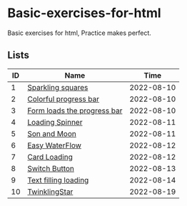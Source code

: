 # Basic-exercises-for-html
Basic exercises for html, Practice makes perfect.

## Lists
| ID  | Name                                                                                                                  | Time       |
| --- | --------------------------------------------------------------------------------------------------------------------- | ---------- |
| 1   | [Sparkling squares](https://inokoe.github.io/Basic-exercises-for-html/Sparkling%20squares/)                           | 2022-08-10 |
| 2   | [Colorful progress bar](https://inokoe.github.io/Basic-exercises-for-html/Colorful%20progress%20bar/)                 | 2022-08-10 |
| 3   | [Form loads the progress bar](https://inokoe.github.io/Basic-exercises-for-html/Form%20loads%20the%20progress%20bar/) | 2022-08-10 |
| 4   | [Loading Spinner](https://inokoe.github.io/Basic-exercises-for-html/Loading%20Spinner)                                | 2022-08-11 |
| 5   | [Son and Moon](https://inokoe.github.io/Basic-exercises-for-html/Sun%20and%20Moon)                                    | 2022-08-11 |
| 6   | [Easy WaterFlow](https://inokoe.github.io/Basic-exercises-for-html/Easy%20WaterFlow)                                  | 2022-08-12 |
| 7   | [Card Loading](https://inokoe.github.io/Basic-exercises-for-html/Card%20Loading)                                      | 2022-08-12 |
| 8   | [Switch Button](https://inokoe.github.io/Basic-exercises-for-html/Switch%20Button)                                    | 2022-08-13 |
| 9   | [Text filling loading](https://inokoe.github.io/Basic-exercises-for-html/Text%20filling%20loading)                    | 2022-08-14 |
| 10  | [TwinklingStar](https://inokoe.github.io/Basic-exercises-for-html/TwinklingStar)                                      | 2022-08-19 |